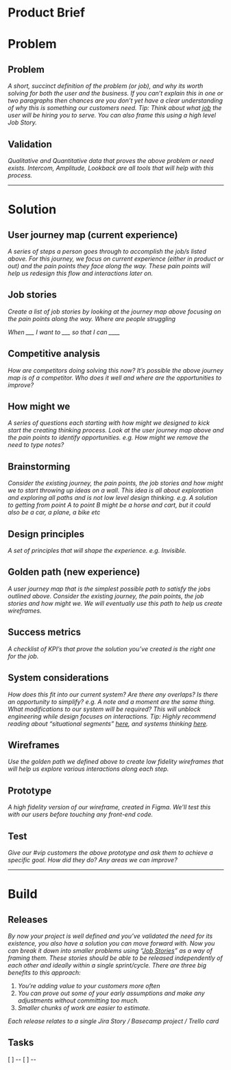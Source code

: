 # Product Brief

# Problem
## Problem

*A short, succinct definition of the problem (or job), and why its worth solving for both the user and the business. If you can’t explain this in one or two paragraphs then chances are you don’t yet have a clear understanding of why this is something our customers need.*
*Tip: Think about what* [*job*](https://jtbd.info/) *the user will be hiring you to serve. You can also frame this using a high level Job Story.*

## Validation

*Qualitative and Quantitative data that proves the above problem or need exists. Intercom, Amplitude, Lookback are all tools that will help with this process.*


----------
# Solution
## User journey map (current experience)

*A series of steps a person goes through to accomplish the job/s listed above. For this journey, we focus on current experience (either in product or out) and the pain points they face along the way. These pain points will help us redesign this flow and interactions later on.*

## Job stories

*Create a list of job stories by looking at the journey map above focusing on the pain points along the way. Where are people struggling*

*When ___ I want to ___ so that I can ____*

## Competitive analysis

*How are competitors doing solving this now? It’s possible the above journey map is of a competitor. Who does it well and where are the opportunities to improve?*

## How might we

*A series of questions each starting with how might we designed to kick start the creating thinking process. Look at the user journey map above and the pain points to identify opportunities. e.g. How might we remove the need to type notes?*

## Brainstorming

*Consider the existing journey, the pain points, the job stories and how might we to start throwing up ideas on a wall. This idea is all about exploration and exploring all paths and is not low level design thinking. e.g. A solution to getting from point A to point B might be a horse and cart, but it could also be a car, a plane, a bike etc*

## Design principles

*A set of principles that will shape the experience. e.g. Invisible.*

## Golden path (new experience)

*A user journey map that is the simplest possible path to satisfy the jobs outlined above. Consider the existing journey, the pain points, the job stories and how might we. We will eventually use this path to help us create wireframes.*

## Success metrics

*A checklist of KPI’s that prove the solution you’ve created is the right one for the job.* 

## System considerations

*How does this fit into our current system? Are there any overlaps? Is there an opportunity to simplify? e.g. A note and a moment are the same thing. What modifications to our system will be required? This will unblock engineering while design focuses on interactions.*
*Tip: Highly recommend reading about “situational segments”* [*here*](https://jtbd.info/5-tips-for-writing-a-job-story-7c9092911fc9#.tesg41olv)*, and systems thinking* [*here*](https://blog.intercom.com/design-futures-1-creating-systems-not-products/)*.*

## Wireframes

*Use the golden path we defined above to create low fidelity wireframes that will help us explore various interactions along each step.*

## Prototype

*A high fidelity version of our wireframe, created in Figma. We'll test this with our users before touching any front-end code.*

## Test

*Give our #vip customers the above prototype and ask them to achieve a specific goal. How did they do? Any areas we can improve?*


----------
# Build
## Releases

*By now your project is well defined and you’ve validated the need for its existence, you also have a solution you can move forward with. Now you can break it down into smaller problems using “*[*Job Stories*](https://www.fastcodesign.com/3068326/a-ridiculously-simple-tool-for-building-products-people-love)*” as a way of framing them. These stories should be able to be released independently of each other and ideally within a single sprint/cycle. There are three big benefits to this approach:*

1. *You’re adding value to your customers more often*
2. *You can prove out some of your early assumptions and make any adjustments without committing too much.*
3. *Smaller chunks of work are easier to estimate.*

*Each release relates to a single Jira Story / Basecamp project / Trello card*


## Tasks
[ ] --
[ ] --

